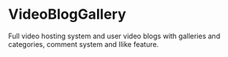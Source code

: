 # VideoBlogGallery
Full video hosting system and user video blogs with galleries and categories, comment system and Ilike feature.
